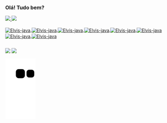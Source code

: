 ### Olá! Tudo bem?


<div>
  <a href="https://github.com/elvisear">
  <img height="180em" src="https://github-readme-stats.vercel.app/api?username=elvisear&show_icons=true&theme=merko"/>
  <img height="180em" src="https://github-readme-stats.vercel.app/api/top-langs/?username=elvisear&show_icons=true&theme=merko"/>
</div>

<div style="display: inline_block"><br>
  <img align="center" alt="Elvis-java" height="30" width="40" src="https://cdn.jsdelivr.net/gh/devicons/devicon/icons/java/java-original.svg" />
  <img align="center" alt="Elvis-java" height="30" width="40" src="https://cdn.jsdelivr.net/gh/devicons/devicon/icons/angularjs/angularjs-plain.svg" />
  <img align="center" alt="Elvis-java" height="30" width="40" src="https://cdn.jsdelivr.net/gh/devicons/devicon/icons/javascript/javascript-original.svg" />
  <img align="center" alt="Elvis-java" height="30" width="40" src="https://cdn.jsdelivr.net/gh/devicons/devicon/icons/html5/html5-plain.svg" />
  <img align="center" alt="Elvis-java" height="30" width="40" src="https://cdn.jsdelivr.net/gh/devicons/devicon/icons/css3/css3-plain.svg" />
  <img align="center" alt="Elvis-java" height="30" width="40" src="https://cdn.jsdelivr.net/gh/devicons/devicon/icons/postgresql/postgresql-plain.svg" />
   <i class="devicon-github-original"></i>
  <img align="center" alt="Elvis-java" height="30" width="40" src="https://cdn.jsdelivr.net/gh/devicons/devicon/icons/github/github-original.svg" />
  <img align="center" alt="Elvis-java" height="30" width="40" src="https://cdn.jsdelivr.net/gh/devicons/devicon/icons/python/python-original.svg" />

  ##
<div>
  <a href="https://www.linkedin.com/in/elvisarodrigues target="_blank"><img src="https://img.shields.io/badge/-LinkedIn-%230077B5?style=for-the-badge&logo=linkedin&logoColor=white" target="_balnk"></a>
  <a href="https://discord.com/channels/@me/991401598544773130 target="_blank"><img src="https://img.shields.io/badge/Discord-7289DA?style=for-the-badge&logo=discord&logoColor=white" target="_balnk"></a>

</div>

![snake gif](https://github.com/elvisear/elvisear/blob/output/github-contribution-grid-snake.svg)
